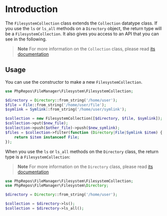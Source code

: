 # Introduction

The `FilesystemCollection` class extends the `Collection` datatype class.
If you use the `ls` or `ls_all` methods on a `Directory` object, the return type will be a `FilesystemCollection`.
It also gives you access to an API that you can see in the following.

> **Note**
> For more information on the `Collection` class, please read [its documentation](https://phpkg.com/packages/datatype/documentations/collection-class)

## Usage

You can use the constructor to make a new `FilesystemCollection`.

```php
use PhpRepos\FileManager\Filesystem\FilesystemCollection;

$directory = Directory::from_string('/home/user');
$file = File::from_string('/home/user/file');
$symlink = Symlink::from_string('/home/user/symlink');

$collection = new FilesystemCollection([$directory, $file, $symlink]);
$collection->put($new_file);
$collection->push($other_file)->push($new_symlink);
$files = $collection->filter(function (Directory|File|Symlink $item) {
    return $item instanceof File;
});
```

When you use the `ls` or `ls_all` methods on the `Directory` class, the return type is a `FilesystemCollection`:

> **Note**
> For more information on the `Directory` class, please read [its documentation](https://phpkg.com/packages/file-manager/documentations/directory-class)

```php
use PhpRepos\FileManager\Filesystem\FilesystemCollection;
use PhpRepos\FileManager\Filesystem\Directory;

$directory = Directory::from_string('/home/user');

$collection = $directory->ls();
$collection = $directory->ls_all();
```
